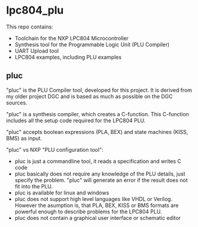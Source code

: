 # lpc804_plu

This repo contains:
 * Toolchain for the NXP LPC804 Microcontroller
 * Synthesis tool for the Programmable Logic Unit (PLU Compiler)
 * UART Upload tool
 * LPC804 examples, including PLU examples
 

## pluc

"pluc" is the PLU Compiler tool, developed for this project. 
It is derived from my older project DGC and is based as much as possible 
on the DGC sources.

"pluc" is a synthesis compiler, which creates a C-function. This C-function
includes all the setup code required for the LPC804 PLU.

"pluc" accepts boolean expressions (PLA, BEX) and state machines (KISS, BMS) as
input. 
 
"pluc" vs NXP "PLU configuration tool":
 - pluc is just a commandline tool, it reads a specification and writes C code
 - pluc basically does not require any knowledge of the PLU details, just specify the problem. "pluc" will generate an error if the result does not fit into the PLU.
 - pluc is available for linux and windows
 - pluc does not support high level languages like VHDL or Verilog. However the asumption is, that PLA, BEX, KISS or BMS formats are powerful enough to describe problems for the LPC804 PLU.
 - pluc does not contain a graphical user interface or schematic editor
 